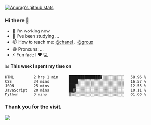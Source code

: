 [![Anurag's github stats](https://github-readme-stats.vercel.app/api?username=bmqy)](https://github.com/anuraghazra/github-readme-stats)
### Hi there 👋
- 🔭 I’m working now
- 🌱 I've been studying ...
- 📫 How to reach me: [@chanel](https://t.me/tcbmqy)，[@group](https://t.me/tgbmqy)
- 😄 Pronouns: ...
- ⚡ Fun fact:  I ❤️ 💻

📊 **This week I spent my time on**
<!--START_SECTION:waka-->
```text
HTML         2 hrs 1 min     ██████████████▓░░░░░░░░░░   58.96 % 
CSS          34 mins         ████░░░░░░░░░░░░░░░░░░░░░   16.57 % 
JSON         25 mins         ███░░░░░░░░░░░░░░░░░░░░░░   12.55 % 
JavaScript   20 mins         ██▓░░░░░░░░░░░░░░░░░░░░░░   10.11 % 
Python       3 mins          ▒░░░░░░░░░░░░░░░░░░░░░░░░   01.60 % 
```
<!--END_SECTION:waka-->

### Thank you for the visit.
![](http://profile-counter.glitch.me/bmqy/count.svg)
